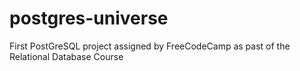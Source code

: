 # postgres-universe
First PostGreSQL project assigned by FreeCodeCamp as past of the Relational Database Course
